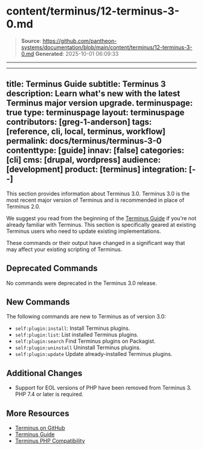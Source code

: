 # content/terminus/12-terminus-3-0.md

> **Source**: https://github.com/pantheon-systems/documentation/blob/main/content/terminus/12-terminus-3-0.md
> **Generated**: 2025-10-01 06:09:33

---

---
title: Terminus Guide
subtitle: Terminus 3
description: Learn what's new with the latest Terminus major version upgrade.
terminuspage: true
type: terminuspage
layout: terminuspage
contributors: [greg-1-anderson]
tags: [reference, cli, local, terminus, workflow]
permalink: docs/terminus/terminus-3-0
contenttype: [guide]
innav: [false]
categories: [cli]
cms: [drupal, wordpress]
audience: [development]
product: [terminus]
integration: [--]
---

This section provides information about Terminus 3.0. Terminus 3.0 is the most recent major version of Terminus and is recommended in place of Terminus 2.0.

<Alert title="Note" type="info" >

We suggest you read from the beginning of the [Terminus Guide](/terminus) if you're not already familiar with Terminus. This section is specifically geared at existing Terminus users who need to update existing implementations.

</Alert>

These commands or their output have changed in a significant way that may affect your existing scripting of Terminus.

## Deprecated Commands
No commands were deprecated in the Terminus 3.0 release.

## New Commands
The following commands are new to Terminus as of version 3.0:
- `self:plugin:install`: Install Terminus plugins.
- `self:plugin:list`: List installed Terminus plugins.
- `self:plugin:search` Find Terminus plugins on Packagist.
- `self:plugin:uninstall` Uninstall Terminus plugins.
- `self:plugin:update` Update already-installed Terminus plugins.

## Additional Changes
- Support for EOL versions of PHP have been removed from Terminus 3. PHP 7.4 or later is required.

## More Resources

- [Terminus on GitHub](https://github.com/pantheon-systems/terminus)
- [Terminus Guide](/terminus)
- [Terminus PHP Compatibility](/terminus/supported-terminus#php-version-compatibility-matrix)